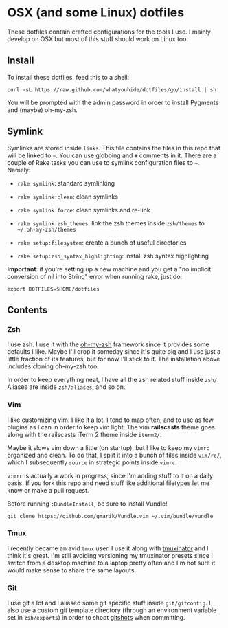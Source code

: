 # OSX (and some Linux) dotfiles

These dotfiles contain crafted configurations for the tools I use.  I mainly
develop on OSX but most of this stuff should work on Linux too.


## Install

To install these dotfiles, feed this to a shell:

    curl -sL https://raw.github.com/whatyouhide/dotfiles/go/install | sh

You will be prompted with the admin password in order to install Pygments and
(maybe) oh-my-zsh.


## Symlink

Symlinks are stored inside `links`. This file contains the files in this repo
that will be linked to `~`. You can use globbing and `#` comments in it.
There are a couple of Rake tasks you can use to symlink configuration files to
`~`. Namely:

* `rake symlink`: standard symlinking
* `rake symlink:clean`: clean symlinks
* `rake symlink:force`: clean symlinks and re-link
* `rake symlink:zsh_themes`: link the zsh themes inside `zsh/themes` to
  `~/.oh-my-zsh/themes`

* `rake setup:filesystem`: create a bunch of useful directories
* `rake setup:zsh_syntax_highlighting`: install zsh syntax highlighting

**Important**: if you're setting up a new machine and you get a "no implicit
conversion of nil into String" error when running rake, just do:

    export DOTFILES=$HOME/dotfiles


## Contents

### Zsh

I use zsh. I use it with the
[oh-my-zsh](https://github.com/robbyrussell/oh-my-zsh) framework since it
provides some defaults I like. Maybe I'll drop it someday since it's quite big
and I use just a little fraction of its features, but for now I'll stick to it.
The installation above includes cloning oh-my-zsh too.

In order to keep everything neat, I have all the zsh related stuff inside
`zsh/`. Aliases are inside `zsh/aliases`, and so on.

### Vim

I like customizing vim. I like it a lot. I tend to map often, and to use as few
plugins as I can in order to keep vim light. The vim **railscasts** theme goes
along with the railscasts iTerm 2 theme inside `iterm2/`.

Maybe it slows vim down a little (on startup), but I like to keep my `vimrc`
organized and clean. To do that, I split it into a bunch of files inside
`vim/rc/`, which I subsequently `source` in strategic points inside `vimrc`.

`vimrc` is actually a work in progress, since I'm adding stuff to it on a daily
basis. If you fork this repo and need stuff like additional filetypes let me
know or make a pull request.

Before running `:BundleInstall`, be sure to install Vundle!

    git clone https://github.com/gmarik/Vundle.vim ~/.vim/bundle/vundle

### Tmux

I recently became an avid `tmux` user. I use it along with
[tmuxinator](https://github.com/tmuxinator/tmuxinator) and I think it's great.
I'm still avoiding versioning my tmuxinator presets since I switch from a
desktop machine to a laptop pretty often and I'm not sure it would make sense to
share the same layouts.

### Git

I use git a lot and I aliased some git specific stuff inside `git/gitconfig`.
I also use a custom git template directory (through an environment variable set
in `zsh/exports`) in order to shoot [gitshots](https://coderwall.com/p/xlatfq)
when committing.
